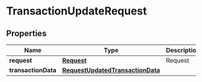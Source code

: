 
# TransactionUpdateRequest

## Properties
Name | Type | Description | Notes
------------ | ------------- | ------------- | -------------
**request** | [**Request**](Request.md) | Request | 
**transactionData** | [**RequestUpdatedTransactionData**](RequestUpdatedTransactionData.md) |  |  [optional]



